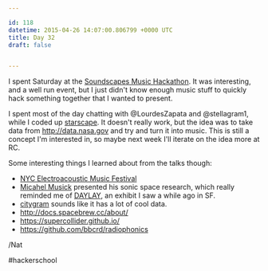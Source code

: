 ```yaml
---

id: 118
datetime: 2015-04-26 14:07:00.806799 +0000 UTC
title: Day 32
draft: false


---
```


I spent Saturday at the [Soundscapes Music Hackathon](http://monthlymusichackathon.org/post/115585146087/soundscapes). It was interesting, and a well run event, but I just didn't know enough music stuff to quickly hack something together that I wanted to present.

I spent most of the day chatting with @LourdesZapata and @stellagram1, while I coded up [starscape](https://github.com/icco/starscape/blob/gh-pages/index.html). It doesn't really work, but the idea was to take data from http://data.nasa.gov and try and turn it into music. This is still a concept I'm interested in, so maybe next week I'll iterate on the idea more at RC.

Some interesting things I learned about from the talks though:

 - [NYC Electroacoustic Music Festival](http://nycemf.org/)
 - [Micahel Musick](http://michaelmusick.com/) presented his sonic space research, which really reminded me of [DAYLAY](http://www.exploratorium.edu/visit/outdoor-gallery/daylay), an exhibit I saw a while ago in SF.
 - [citygram](http://steinhardt.nyu.edu/marl/research/citygram) sounds like it has a lot of cool data.
 - http://docs.spacebrew.cc/about/
 - https://supercollider.github.io/
 - https://github.com/bbcrd/radiophonics

/Nat

#hackerschool
